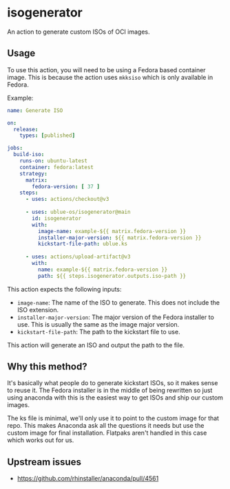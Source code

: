# isogenerator
An action to generate custom ISOs of OCI images. 

## Usage

To use this action, you will need to be using a Fedora based container image.  This is because the action uses `mkksiso` 
which is only available in Fedora.

Example:

```yaml
name: Generate ISO

on:
  release:
    types: [published]

jobs:
  build-iso:
    runs-on: ubuntu-latest
    container: fedora:latest
    strategy:
      matrix:
        fedora-version: [ 37 ]
    steps:
      - uses: actions/checkout@v3
        
      - uses: ublue-os/isogenerator@main
        id: isogenerator
        with:
          image-name: example-${{ matrix.fedora-version }}
          installer-major-version: ${{ matrix.fedora-version }}
          kickstart-file-path: ublue.ks
          
      - uses: actions/upload-artifact@v3
        with:
          name: example-${{ matrix.fedora-version }}
          path: ${{ steps.isogenerator.outputs.iso-path }}
```

This action expects the following inputs:
- `image-name`: The name of the ISO to generate.  This does not include the ISO extension.
- `installer-major-version`: The major version of the Fedora installer to use.  This is usually the same as the image major version.
- `kickstart-file-path`: The path to the kickstart file to use.

This action will generate an ISO and output the path to the file.

## Why this method?

It's basically what people do to generate kickstart ISOs, so it makes sense to reuse it. 
The Fedora installer is in the middle of being rewritten so just using anaconda with this is the easiest way to get ISOs and ship our custom images. 

The ks file is minimal, we'll only use it to point to the custom image for that repo.
This makes Anaconda ask all the questions it needs but use the custom image for final installation. 
Flatpaks aren't handled in this case which works out for us. 

## Upstream issues

- https://github.com/rhinstaller/anaconda/pull/4561
